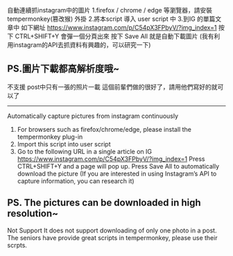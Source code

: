 自動連續抓instagram中的圖片
1.firefox / chrome / edge 等瀏覽器，請安裝 tempermonkey(篡改猴) 外掛
2.將本script 導入 user script 中
3.到IG 的單篇文章中 如下網址
https://www.instagram.com/p/C54pX3FPbyV/?img_index=1
按下 CTRL+SHIFT+Y 會彈一個分頁出來
按下 Save All 就是自動下載圖片
(我有利用instagram的API去抓資料有興趣的，可以研究一下)

PS.圖片下載都高解析度哦~
----
不支援
post中只有一張的照片一載
這個前輩們做的很好了，請用他們寫好的就可以了

----
Automatically capture pictures from instagram continuously
1. For browsers such as firefox/chrome/edge, please install the tempermonkey plug-in
2. Import this script into user script
3. Go to the following URL in a single article on IG
https://www.instagram.com/p/C54pX3FPbyV/?img_index=1
Press CTRL+SHIFT+Y and a page will pop up.
Press Save All to automatically download the picture
(If you are interested in using Instagram’s API to capture information, you can research it)

PS. The pictures can be downloaded in high resolution~
----
Not Support
It does not support downloading of only one photo in a post.
The seniors have provide great scripts in tempermonkey, please use their scrpts.
